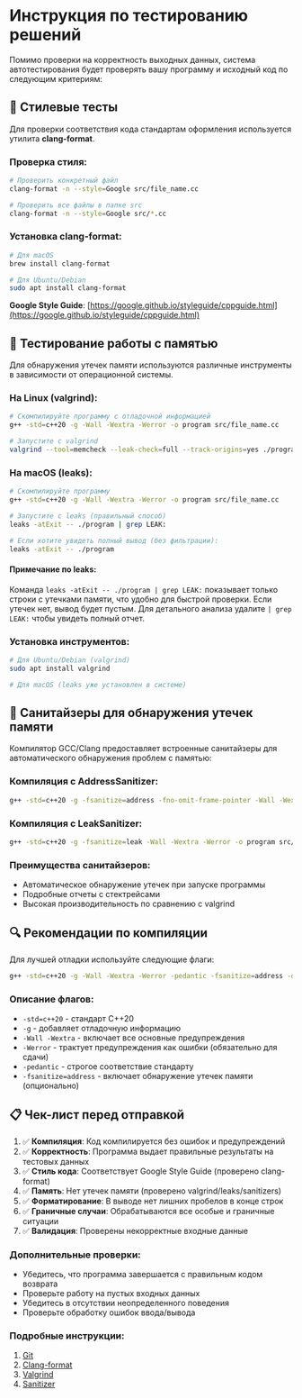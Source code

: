 # Инструкция по тестированию решений

Помимо проверки на корректность выходных данных, система автотестирования будет проверять вашу программу и исходный код по следующим критериям:

## 🎨 Стилевые тесты

Для проверки соответствия кода стандартам оформления используется утилита **clang-format**.

### Проверка стиля:
```bash
# Проверить конкретный файл
clang-format -n --style=Google src/file_name.cc

# Проверить все файлы в папке src
clang-format -n --style=Google src/*.cc
```

### Установка clang-format:
```bash
# Для macOS
brew install clang-format

# Для Ubuntu/Debian
sudo apt install clang-format
```

**Google Style Guide**: [https://google.github.io/styleguide/cppguide.html](https://google.github.io/styleguide/cppguide.html)

## 🧠 Тестирование работы с памятью

Для обнаружения утечек памяти используются различные инструменты в зависимости от операционной системы.

### На Linux (valgrind):
```bash
# Скомпилируйте программу с отладочной информацией
g++ -std=c++20 -g -Wall -Wextra -Werror -o program src/file_name.cc

# Запустите с valgrind
valgrind --tool=memcheck --leak-check=full --track-origins=yes ./program
```

### На macOS (leaks):
```bash
# Скомпилируйте программу
g++ -std=c++20 -g -Wall -Wextra -Werror -o program src/file_name.cc

# Запустите с leaks (правильный способ)
leaks -atExit -- ./program | grep LEAK:

# Если хотите увидеть полный вывод (без фильтрации):
leaks -atExit -- ./program
```

#### Примечание по leaks:
Команда `leaks -atExit -- ./program | grep LEAK:` показывает только строки с утечками памяти, что удобно для быстрой проверки. Если утечек нет, вывод будет пустым. Для детального анализа удалите `| grep LEAK:` чтобы увидеть полный отчет.

### Установка инструментов:
```bash
# Для Ubuntu/Debian (valgrind)
sudo apt install valgrind

# Для macOS (leaks уже установлен в системе)
```

## 🔧 Санитайзеры для обнаружения утечек памяти

Компилятор GCC/Clang предоставляет встроенные санитайзеры для автоматического обнаружения проблем с памятью:

### Компиляция с AddressSanitizer:
```bash
g++ -std=c++20 -g -fsanitize=address -fno-omit-frame-pointer -Wall -Wextra -Werror -o program src/file_name.cc
```

### Компиляция с LeakSanitizer:
```bash
g++ -std=c++20 -g -fsanitize=leak -Wall -Wextra -Werror -o program src/file_name.cc
```

### Преимущества санитайзеров:
- Автоматическое обнаружение утечек при запуске программы
- Подробные отчеты с стектрейсами
- Высокая производительность по сравнению с valgrind

## 🔍 Рекомендации по компиляции

Для лучшей отладки используйте следующие флаги:

```bash
g++ -std=c++20 -g -Wall -Wextra -Werror -pedantic -fsanitize=address -o program src/file_name.cc
```

### Описание флагов:
- `-std=c++20` - стандарт C++20
- `-g` - добавляет отладочную информацию
- `-Wall -Wextra` - включает все основные предупреждения
- `-Werror` - трактует предупреждения как ошибки (обязательно для сдачи)
- `-pedantic` - строгое соответствие стандарту
- `-fsanitize=address` - включает обнаружение утечек памяти (опционально)

## 📋 Чек-лист перед отправкой

1. ✅ **Компиляция**: Код компилируется без ошибок и предупреждений
2. ✅ **Корректность**: Программа выдает правильные результаты на тестовых данных
3. ✅ **Стиль кода**: Соответствует Google Style Guide (проверено clang-format)
4. ✅ **Память**: Нет утечек памяти (проверено valgrind/leaks/sanitizers)
5. ✅ **Форматирование**: В выводе нет лишних пробелов в конце строк
6. ✅ **Граничные случаи**: Обрабатываются все особые и граничные ситуации
7. ✅ **Валидация**: Проверены некорректные входные данные

### Дополнительные проверки:
- Убедитесь, что программа завершается с правильным кодом возврата
- Проверьте работу на пустых входных данных
- Убедитесь в отсутствии неопределенного поведения
- Проверьте обработку ошибок ввода/вывода

### Подробные инструкции:
1. [Git]()
2. [Clang-format]()
3. [Valgrind]()
4. [Sanitizer]()
